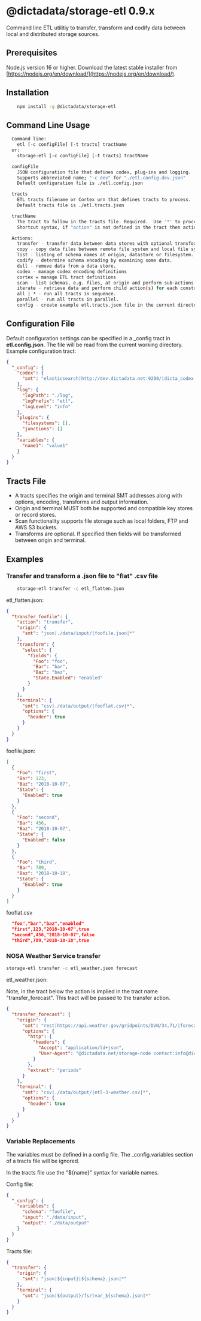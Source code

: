 # @dictadata/storage-etl 0.9.x

Command line ETL utilitiy to transfer, transform and codify data between local and distributed storage sources.

## Prerequisites

Node.js version 16 or higher.  Download the latest stable installer from [https://nodejs.org/en/download/](https://nodejs.org/en/download/).

## Installation

```bash
    npm install -g @dictadata/storage-etl
```

## Command Line Usage

```bash
  Command line:
    etl [-c configFile] [-t tracts] tractName
  or:
    storage-etl [-c configFile] [-t tracts] tractName

  configFile
    JSON configuration file that defines codex, plug-ins and logging.
    Supports abbreviated name; "-c dev" for "./etl.config.dev.json"
    Default configuration file is ./etl.config.json

  tracts
    ETL tracts filename or Cortex urn that defines tracts to process.
    Default tracts file is ./etl.tracts.json

  tractName
    The tract to follow in the tracts file. Required.  Use '*' to process all tracts.
    Shortcut syntax, if "action" is not defined in the tract then action defaults to the tractName, e.g. "transfer".

  Actions:
    transfer - transfer data between data stores with optional transforms.
    copy - copy data files between remote file system and local file system.
    list - listing of schema names at origin, datastore or filesystem.
    codify - determine schema encoding by examining some data.
    dull - remove data from a data store.
    codex - manage codex encoding definitions
    cortex = manage ETL tract definitions
    scan - list schemas, e.g. files, at origin and perform sub-actions for each schema.
    iterate - retrieve data and perform child action(s) for each construct.
    all | * - run all tracts in sequence.
    parallel - run all tracts in parallel.
    config - create example etl.tracts.json file in the current directory.
```

## Configuration File

Default configuration settings can be specified in a _config tract in **etl.config.json**.  The file will be read from the current working directory.  Example configuration tract:

```json
{
  "_config": {
    "codex": {
      "smt": "elasticsearch|http://dev.dictadata.net:9200/|dicta_codex|*"
    },
    "log": {
      "logPath": "./log",
      "logPrefix": "etl",
      "logLevel": "info"
    },
    "plugins": {
      "filesystems": [],
      "junctions": []
    },
    "variables": {
      "name1": "value1"
    }
  }
}
```

## Tracts File

- A tracts specifies the origin and terminal SMT addresses along with options, encoding, transforms and output information.
- Origin and terminal MUST both be supported and compatible key stores or record stores.
- Scan functionality supports file storage such as local folders, FTP and AWS S3 buckets.
- Transforms are optional. If specified then fields will be transformed between origin and terminal.

## Examples

### Transfer and transform a .json file to "flat" .csv file

```bash
    storage-etl transfer -c etl_flatten.json
```

etl_flatten.json:

```json
{
  "transfer_foofile": {
    "action": "transfer",
    "origin": {
      "smt": "json|./data/input/|foofile.json|*"
    },
    "transform": {
      "select": {
        "fields": {
          "Foo": "foo",
          "Bar": "bar",
          "Baz": "baz",
          "State.Enabled": "enabled"
        }
      }
    },
    "terminal": {
      "smt": "csv|./data/output/|fooflat.csv|*",
      "options": {
        "header": true
      }
    }
  }
}
```

foofile.json:

```json
[
  {
    "Foo": "first",
    "Bar": 123,
    "Baz": "2018-10-07",
    "State": {
      "Enabled": true
    }
  },
  {
    "Foo": "second",
    "Bar": 456,
    "Baz": "2018-10-07",
    "State": {
      "Enabled": false
    }
  },
  {
    "Foo": "third",
    "Bar": 789,
    "Baz": "2018-10-18",
    "State": {
      "Enabled": true
    }
  }
]
```

fooflat.csv

```json
  "foo","bar","baz","enabled"
  "first",123,"2018-10-07",true
  "second",456,"2018-10-07",false
  "third",789,"2018-10-18",true
```

### NOSA Weather Service transfer

```bash
storage-etl transfer -c etl_weather.json forecast
```

etl_weather.json:

Note, in the tract below the action is implied in the tract name "transfer_forecast".  This tract will be passed to the transfer action.

```json
{
  "transfer_forecast": {
    "origin": {
      "smt": "rest|https://api.weather.gov/gridpoints/DVN/34,71/|forecast|=*",
      "options": {
        "http": {
          "headers": {
            "Accept": "application/ld+json",
            "User-Agent": "@dictadata.net/storage-node contact:info@dictadata.net"
          }
        },
        "extract": "periods"
      }
    },
    "terminal": {
      "smt": "csv|./data/output/|etl-3-weather.csv|*",
      "options": {
        "header": true
      }
    }
  }
}
```

### Variable Replacements

The variables must be defined in a config file. The _config.variables section of a tracts file will be ignored.

In the tracts file use the "${name}" syntax for variable names.

Config file:

```json
{
  "_config": {
    "variables": {
      "schema": "foofile",
      "input": "./data/input",
      "output": "./data/output"
    }
  }
}
```

Tracts file:

```json
{
  "transfer": {
    "origin": {
      "smt": "json|${input}|${schema}.json|*"
    },
    "terminal": {
      "smt": "json|${output}/fs/|var_${schema}.json|*"
    }
  }
}
```
